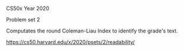 CS50x Year 2020

Problem set 2

Computates the round Coleman-Liau Index to identify the grade's text.

https://cs50.harvard.edu/x/2020/psets/2/readability/

